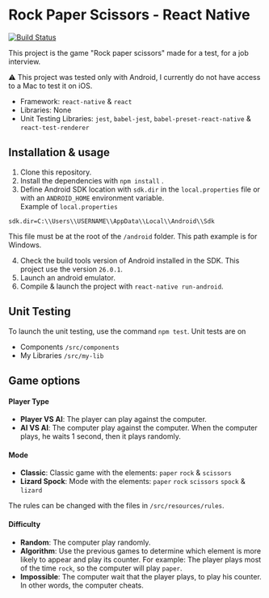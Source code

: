 # Rock Paper Scissors - React Native
[![Build Status](https://travis-ci.org/Witrix/react-native_rock-paper-scissors.svg?branch=master)](https://travis-ci.org/Witrix/react-native_rock-paper-scissors)
  
This project is the game "Rock paper scissors" made for a test, for a job interview.

:warning: This project was tested only with Android, I currently do not have access to a Mac to test it on iOS.

- Framework: `react-native` & `react`
- Libraries: None
- Unit Testing Libraries: `jest`, `babel-jest`, `babel-preset-react-native` & `react-test-renderer`


  
## Installation  & usage
1. Clone this repository.
2. Install the dependencies with `npm install`  .
3. Define Android SDK location with `sdk.dir` in the `local.properties` file or with an `ANDROID_HOME` environment variable.  
Example of `local.properties`  
```  
sdk.dir=C:\\Users\\USERNAME\\AppData\\Local\\Android\\Sdk  
```  
This file must be at the root of the `/android` folder. This path example is for Windows.  

4. Check the build tools version of Android installed in the SDK. This project use the version `26.0.1`.
5. Launch an android emulator.
6. Compile & launch the project with `react-native run-android`.

## Unit Testing
To launch the unit testing, use the command `npm test`.
Unit tests are on
- Components `/src/components`
- My Libraries `/src/my-lib`

## Game options
#### Player Type
- **Player VS AI**: The player can play against the computer.
- **AI VS AI**: The computer play against the computer. When the computer plays, he waits 1 second, then it plays randomly.
#### Mode
- **Classic**: Classic game with the elements: `paper` `rock` & `scissors`
- **Lizard Spock**: Mode with the elements: `paper` `rock` `scissors` `spock` & `lizard`

The rules can be changed with the files in `/src/resources/rules`.
#### Difficulty
- **Random**: The computer play randomly.
- **Algorithm**: Use the previous games to determine which element is more likely to appear and play its counter. For example: The player plays most of the time `rock`, so the computer will play `paper`.
- **Impossible**: The computer wait that the player plays, to play his counter. In other words, the computer cheats.
